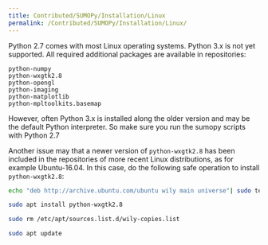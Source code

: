 ```yaml
---
title: Contributed/SUMOPy/Installation/Linux
permalink: /Contributed/SUMOPy/Installation/Linux/
---
```


Python 2.7 comes with most Linux operating systems. Python 3.x is not
yet supported. All required additional packages are available in
repositories:

```
python-numpy
python-wxgtk2.8
python-opengl
python-imaging
python-matplotlib
python-mpltoolkits.basemap
```

However, often Python 3.x is installed along the older version and may
be the default Python interpreter. So make sure you run the sumopy
scripts with Python 2.7

Another issue may that a newer version of `python-wxgtk2.8` has been
included in the repositories of more recent Linux distributions, as for
example Ubuntu-16.04. In this case, do the following safe operation to
install `python-wxgtk2.8`:

```sh
echo "deb http://archive.ubuntu.com/ubuntu wily main universe"| sudo tee /etc/apt/sources.list.d/wily-copies.list

sudo apt install python-wxgtk2.8

sudo rm /etc/apt/sources.list.d/wily-copies.list

sudo apt update
```